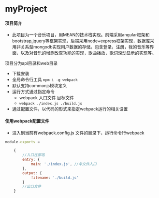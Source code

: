 # myProject
#### 项目简介
* 此项目为一个音乐项目，用MEAN的技术栈实现。前端采用angular框架和bootstrap,jquery等框架实现，后端采用node+express框架实现，数据库采用非关系型mongodb实现用户数据的存储。包含登录，注册，我的音乐等界面，以及对音乐的增删改查功能的实现，歌曲播放，歌词滚动显示的实现等。

项目分为api目录和web目录
* 下载安装
* 全局命令行工具 `npm i -g webpack`
* 默认支持commonjs模块定义
* 运行方式通过指定命令
    - webpack 入口文件 目标文件
    - `webpack ./index.js ./build.js`
* 通过配置文件，以代码的形式来指定webpack运行的相关设置

#### 使用webpack配置文件
* 进入到当前有webpack.config.js 文件的目录下，运行命令行webpack

```javascript
module.exports =

    {
        //入口在那咯
        entry: {
            main: './index.js', //单文件入口
        },
        output: {
            filename: './build.js'
        }
        //出口文件
    }


```
